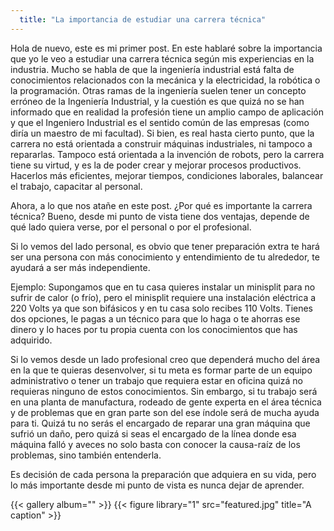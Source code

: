 ```yaml
---
  title: "La importancia de estudiar una carrera técnica"
---
```



 Hola de nuevo, este es mi primer post. En este hablaré sobre la importancia que yo le veo a estudiar una carrera técnica según mis experiencias en la industria. Mucho se habla de que la ingeniería industrial está falta de conocimientos relacionados con la mecánica y la electricidad, la robótica o la programación. Otras ramas de la ingeniería suelen tener un concepto erróneo de la Ingeniería Industrial, y la cuestión es que quizá no se han informado que en realidad la profesión tiene un amplio campo de aplicación y que el Ingeniero Industrial es el sentido común de las empresas (como diría un maestro de mi facultad). Si bien, es real hasta cierto punto, que la carrera no está orientada a construir máquinas industriales, ni tampoco a repararlas. Tampoco está orientada a la invención de robots, pero la carrera tiene su virtud, y es la de poder crear y mejorar procesos productivos. Hacerlos más eficientes, mejorar tiempos, condiciones laborales, balancear el trabajo, capacitar al personal.
 
 Ahora, a lo que nos atañe en este post. ¿Por qué es importante la carrera técnica? Bueno, desde mi punto de vista tiene dos ventajas, depende de qué lado quiera verse, por el personal o por el profesional.
 
 Si lo vemos del lado personal, es obvio que tener preparación extra te hará ser una persona con más conocimiento y entendimiento de tu alrededor, te ayudará a ser más independiente.
 
 Ejemplo: Supongamos que en tu casa quieres instalar un minisplit para no sufrir de calor (o frío), pero el minisplit requiere una instalación eléctrica a 220 Volts ya que son bifásicos y en tu casa solo recibes 110 Volts. Tienes dos opciones, le pagas a un técnico para que lo haga o te ahorras ese dinero y lo haces por tu propia cuenta con los conocimientos que has adquirido.
 
 Si lo vemos desde un lado profesional creo que dependerá mucho del área en la que te quieras desenvolver, si tu meta es formar parte de un equipo administrativo o tener un trabajo que requiera estar en oficina quizá no requieras ninguno de estos conocimientos. Sin embargo, si tu trabajo será en una planta de manufactura, rodeado de gente experta en el área técnica y de problemas que en gran parte son del ese índole será de mucha ayuda para ti. Quizá tu no serás el encargado de reparar una gran máquina que sufrió un daño, pero quizá si seas el encargado de la línea donde esa máquina falló y aveces no solo basta con conocer la causa-raíz de los problemas, sino también entenderla.
 
 Es decisión de cada persona la preparación que adquiera en su vida, pero lo más importante desde mi punto de vista es nunca dejar de aprender.

{{< gallery album="<gallery>" >}} 
{{< figure library="1" src="featured.jpg" title="A caption" >}}

